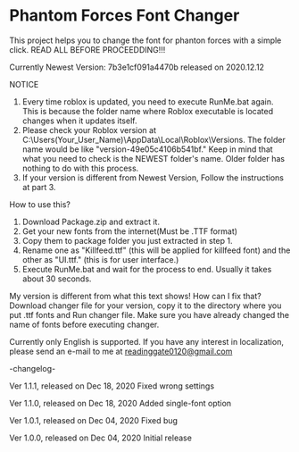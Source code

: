 # Phantom Forces Font Changer
This project helps you to change the font for phanton forces with a simple click.
READ ALL BEFORE PROCEEDDING!!!

Currently Newest Version: 7b3e1cf091a4470b released on 2020.12.12


NOTICE
  1. Every time roblox is updated, you need to execute RunMe.bat again. This is because the folder name where Roblox executable is located changes when it updates itself.
  2. Please check your Roblox version at C:\Users\(Your_User_Name)\AppData\Local\Roblox\Versions. The folder name would be like "version-49e05c4106b541bf." Keep in mind that what you need to check is the NEWEST folder's name. Older folder has nothing to do with this process.
  3. If your version is different from Newest Version, Follow the instructions at part 3.


  How to use this?
  1. Download Package.zip and extract it.
  2. Get your new fonts from the internet(Must be .TTF format) 
  3. Copy them to package folder you just extracted in step 1.
  4. Rename one as "Killfeed.ttf" (this will be applied for killfeed font) and the other as "UI.ttf." (this is for user interface.)
  5. Execute RunMe.bat and wait for the process to end. Usually it takes about 30 seconds.


My version is different from what this text shows! How can I fix that?
  Download changer file for your version, copy it to the directory where you put .ttf fonts and Run changer file. Make sure you have already changed the name of fonts before executing changer.
  
  
Currently only English is supported. If you have any interest in localization, please send an e-mail to me at readinggate0120@gmail.com


-changelog-

Ver 1.1.1, released on Dec 18, 2020
Fixed wrong settings

Ver 1.1.0, released on Dec 18, 2020
Added single-font option
 
Ver 1.0.1, released on Dec 04, 2020
Fixed bug

Ver 1.0.0, released on Dec 04, 2020
Initial release
